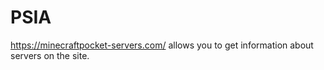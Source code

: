 # PSIA
https://minecraftpocket-servers.com/ allows you to get information about servers on the site.
